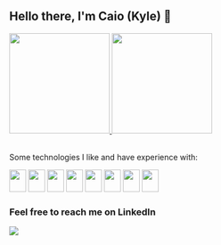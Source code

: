 ## Hello there, I'm Caio (Kyle) 👋

<!--
**caiobozato/caiobozato** is a ✨ _special_ ✨ repository because its `README.md` (this file) appears on your GitHub profile.

Here are some ideas to get you started:

- 🔭 I’m currently working on ...
- 🌱 I’m currently learning ...
- 👯 I’m looking to collaborate on ...
- 🤔 I’m looking for help with ...
- 💬 Ask me about ...
- 📫 How to reach me: ...
- 😄 Pronouns: ...
- ⚡ Fun fact: ...
-->

<div width="100%">
  <a href="https://github.com/caiobozato">
  <img height="180em" src="https://github-readme-stats.vercel.app/api?username=caiobozato&show_icons=true&theme=dracula&include_all_commits=true&count_private=true"/>
  <img height="180em" src="https://github-readme-stats.vercel.app/api/top-langs/?username=caiobozato&layout=compact&langs_count=7&theme=dracula" />
  </a>
</div>

<br />

Some technologies I like and have experience with:

<div style="display: inline-block;">
  <img width="30" height="40" src="https://cdn.jsdelivr.net/gh/devicons/devicon/icons/javascript/javascript-original.svg" />
  <img width="30" height="40" src="https://cdn.jsdelivr.net/gh/devicons/devicon/icons/react/react-original.svg" />
  <img width="30" height="40" src="https://cdn.jsdelivr.net/gh/devicons/devicon/icons/nextjs/nextjs-original.svg" />
  <img width="30" height="40" src="https://cdn.jsdelivr.net/gh/devicons/devicon/icons/sass/sass-original.svg" />
  <img width="30" height="40" src="https://cdn.jsdelivr.net/gh/devicons/devicon/icons/typescript/typescript-original.svg" />
  <img width="30" height="40" src="https://cdn.jsdelivr.net/gh/devicons/devicon/icons/nodejs/nodejs-plain.svg" />
  <img width="30" height="40" src="https://cdn.jsdelivr.net/gh/devicons/devicon/icons/nestjs/nestjs-plain.svg" />
  <img width="30" height="40" src="https://cdn.jsdelivr.net/gh/devicons/devicon/icons/docker/docker-plain.svg" />
</div>

<br />

### Feel free to reach me on LinkedIn 

<a href="https://www.linkedin.com/in/caio-bozato-aroca" target="_blank"><img src="https://img.shields.io/badge/-LinkedIn-%230077B5?style=for-the-badge&logo=linkedin&logoColor=white" target="_blank"></a> 
